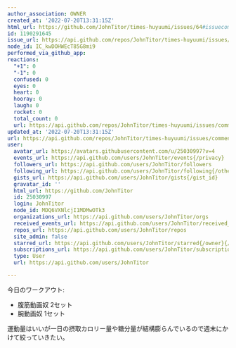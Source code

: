 ```yaml
---
author_association: OWNER
created_at: '2022-07-20T13:31:15Z'
html_url: https://github.com/JohnTitor/times-huyuumi/issues/64#issuecomment-1190291645
id: 1190291645
issue_url: https://api.github.com/repos/JohnTitor/times-huyuumi/issues/64
node_id: IC_kwDOHWEcT85G8mi9
performed_via_github_app: 
reactions:
  "+1": 0
  "-1": 0
  confused: 0
  eyes: 0
  heart: 0
  hooray: 0
  laugh: 0
  rocket: 0
  total_count: 0
  url: https://api.github.com/repos/JohnTitor/times-huyuumi/issues/comments/1190291645/reactions
updated_at: '2022-07-20T13:31:15Z'
url: https://api.github.com/repos/JohnTitor/times-huyuumi/issues/comments/1190291645
user:
  avatar_url: https://avatars.githubusercontent.com/u/25030997?v=4
  events_url: https://api.github.com/users/JohnTitor/events{/privacy}
  followers_url: https://api.github.com/users/JohnTitor/followers
  following_url: https://api.github.com/users/JohnTitor/following{/other_user}
  gists_url: https://api.github.com/users/JohnTitor/gists{/gist_id}
  gravatar_id: ''
  html_url: https://github.com/JohnTitor
  id: 25030997
  login: JohnTitor
  node_id: MDQ6VXNlcjI1MDMwOTk3
  organizations_url: https://api.github.com/users/JohnTitor/orgs
  received_events_url: https://api.github.com/users/JohnTitor/received_events
  repos_url: https://api.github.com/users/JohnTitor/repos
  site_admin: false
  starred_url: https://api.github.com/users/JohnTitor/starred{/owner}{/repo}
  subscriptions_url: https://api.github.com/users/JohnTitor/subscriptions
  type: User
  url: https://api.github.com/users/JohnTitor

---
```

今日のワークアウト:
- 腹筋動画奴 2セット
- 腕動画奴 1セット

運動量はいいが一日の摂取カロリー量や糖分量が結構膨らんでいるので週末にかけて絞っていきたい。